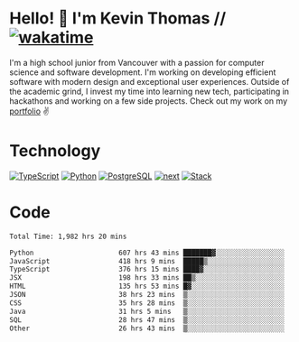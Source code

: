# Hello! 👋 I'm Kevin Thomas // [![wakatime](https://wakatime.com/badge/user/e9d16d74-e01d-4a37-8086-9257e0bde1c2.svg?style=flat-square)](https://wakatime.com/@e9d16d74-e01d-4a37-8086-9257e0bde1c2)

I'm a high school junior from Vancouver with a passion for computer science and software development. I'm working on developing efficient software with modern design and exceptional user experiences. Outside of the academic grind, I invest my time into learning new tech, participating in hackathons and working on a few side projects. Check out my work on my [portfolio](https://kevinjosethomas.com/) ✌️

# Technology
[![TypeScript](https://github.com/kevinjosethomas/kevinjosethomas/assets/46242684/444b2e5d-659f-41f5-81fe-3abafb75cb6c)](https://kevinjosethomas.com/stack)
[![Python](https://github.com/kevinjosethomas/kevinjosethomas/assets/46242684/34a174c4-54db-4c4e-9842-2324d47cb043)](https://kevinjosethomas.com/stack)
[![PostgreSQL](https://github.com/kevinjosethomas/kevinjosethomas/assets/46242684/46d6de1c-c483-4dc7-ab3a-87763af6fc78)](https://kevinjosethomas.com/stack)
[![next](https://github.com/kevinjosethomas/kevinjosethomas/assets/46242684/bc46bae5-1ad9-42a7-b7a2-427cbde7c994)](https://kevinjosethomas.com/stack)
[![Stack](https://github.com/kevinjosethomas/kevinjosethomas/assets/46242684/0b9b7eeb-8cce-4a56-bffd-3131dd4dd88c)](https://kevinjosethomas.com/stack)




# Code
<!--START_SECTION:waka-->

```txt
Total Time: 1,982 hrs 20 mins

Python                     607 hrs 43 mins ███████▓░░░░░░░░░░░░░░░░░   30.25 %
JavaScript                 418 hrs 9 mins  █████▒░░░░░░░░░░░░░░░░░░░   20.81 %
TypeScript                 376 hrs 15 mins ████▓░░░░░░░░░░░░░░░░░░░░   18.73 %
JSX                        198 hrs 33 mins ██▒░░░░░░░░░░░░░░░░░░░░░░   09.88 %
HTML                       135 hrs 53 mins █▓░░░░░░░░░░░░░░░░░░░░░░░   06.76 %
JSON                       38 hrs 23 mins  ▒░░░░░░░░░░░░░░░░░░░░░░░░   01.91 %
CSS                        35 hrs 28 mins  ▒░░░░░░░░░░░░░░░░░░░░░░░░   01.77 %
Java                       31 hrs 5 mins   ▒░░░░░░░░░░░░░░░░░░░░░░░░   01.55 %
SQL                        28 hrs 47 mins  ▒░░░░░░░░░░░░░░░░░░░░░░░░   01.43 %
Other                      26 hrs 43 mins  ▒░░░░░░░░░░░░░░░░░░░░░░░░   01.33 %
```

<!--END_SECTION:waka-->
